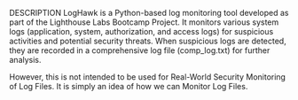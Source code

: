 
DESCRIPTION
LogHawk is a Python-based log monitoring tool developed as part of the Lighthouse Labs Bootcamp Project. It  monitors various system logs (application, system, authorization, and access logs) for suspicious activities and potential security threats. When suspicious logs are detected, they are recorded in a comprehensive log file (comp_log.txt) for further analysis.

However, this is not intended to be used for Real-World Security Monitoring of Log Files. It is simply an idea of how we can Monitor Log Files. 
